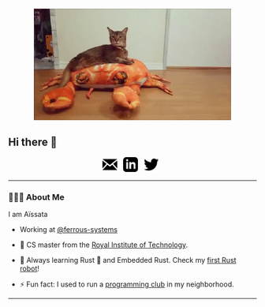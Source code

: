 <p align="center">
  <src="https://github.com/Dajamante/dajamante/blob/master/Crab.gif">
</p>

<p align="center">
  <img src="https://github.com/Dajamante/dajamante/blob/master/Crab.gif" alt="Sublime's custom image"/>
</p>

## Hi there 👋

<!--
**Dajamante/dajamante** is a ✨ _special_ ✨ repository because its `README.md` (this file) appears on your GitHub profile. -->

<p align='center'>
<a href="mailto:aimaiga2@gmail.com"><img height="30" src="https://github.com/Dajamante/dajamante/blob/master/icon_email.png"></a>&nbsp;&nbsp;
<a href="https://www.linkedin.com/in/aissata-maiga-b492011a9/"><img height="30" src="https://github.com/Dajamante/dajamante/blob/master/icon_linkedin.png"></a>&nbsp;&nbsp;
<a href="https://twitter.com/ai_maiga"><img height="30" src="https://github.com/Dajamante/dajamante/blob/master/icon_twitter.png"></a>&nbsp;&nbsp;

</p>

---


### 👩🏽‍🦱 About Me


I am Aïssata

- Working at [@ferrous-systems](https://github.com/ferrous-systems)

- 🔭 CS master from the [Royal Institute of Technology](https://www.kth.se/).

- 🌱 Always learning Rust 🦀 and Embedded Rust. Check my [first Rust robot](https://github.com/Dajamante/avr-car)!

- ⚡ Fun fact: I used to run a [programming club](https://wronganswer.blog/index_tellus/) in my neighborhood.


---






